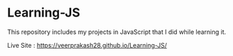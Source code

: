 # Learning-JS
This repository includes my projects in JavaScript that I did while learning it.

Live Site : https://veerprakash28.github.io/Learning-JS/
